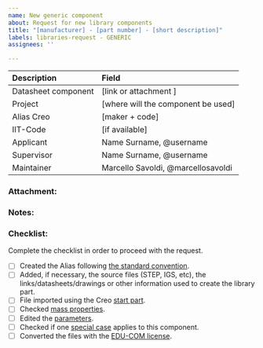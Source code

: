 ```yaml
---
name: New generic component
about: Request for new library components
title: "[manufacturer] - [part number] - [short description]"
labels: libraries-request - GENERIC
assignees: ''

---
```


| Description          | Field                                  |
|:---------------------|:---------------------------------------|
| Datasheet component  | [link or attachment ]                  |
| Project              | [where will the component be used]     |
| Alias Creo           | [maker + code]                         |
| IIT-Code             | [if available]                         |
| Applicant            | Name Surname, @username                |
| Supervisor           | Name Surname, @username                |
| Maintainer           | Marcello Savoldi, @marcellosavoldi     |

### Attachment:


### Notes:


### Checklist:
Complete the checklist in order to proceed with the request.

- [ ] Created the Alias following [the standard convention](https://github.com/icub-tech-iit/cad-libraries/wiki/Mechanical-design-guidelines#commercial-components-coding-standard).
- [ ] Added, if necessary, the source files (STEP, IGS, etc), the links/datasheets/drawings or other information used to create the library part.
- [ ] File imported using the Creo [start part](https://github.com/icub-tech-iit/cad-libraries/wiki/Mechanical-design-guidelines#cad-documentation-standards).
- [ ] Checked [mass properties](https://github.com/icub-tech-iit/cad-libraries/wiki/Mechanical-design-guidelines#mass-properties-of-commercial-parts).
- [ ] Edited the [parameters](https://github.com/icub-tech-iit/cad-libraries/wiki/Mechanical-design-guidelines#parameters-for-commercial-components).
- [ ] Checked if one [special case](https://github.com/icub-tech-iit/cad-libraries/wiki/Mechanical-design-guidelines#special-cases-and-examples) applies to this component.
- [ ] Converted the files with the [EDU-COM license](https://www.ptc.com/en/support/article/CS33072).
